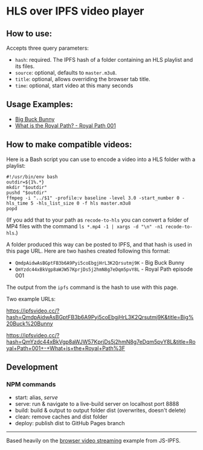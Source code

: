 # HLS over IPFS video player

## How to use:

Accepts three query parameters:

- `hash`: required. The IPFS hash of a folder containing an HLS playlist and its files.
- `source`: optional, defaults to `master.m3u8`.
- `title`: optional, allows overriding the browser tab title.
- `time`: optional, start video at this many seconds

## Usage Examples:

- [Big Buck Bunny](https://ipfsvideo.cc/?hash=QmdpAidwAsBGptFB3b6A9Pyi5coEbgjHrL3K2Qrsutmj9K&title=Big%20Buck%20Bunny)
- [What is the Royal Path? - Royal Path 001](https://ipfsvideo.cc/?hash=QmYzdc44xBkVgp8aWJW57KprjDs5j2hmN8g7eDqm5pvY8L&title=What+is+the+Royal+Path%3F+-+Royal+Path+001)

## How to make compatible videos:

Here is a Bash script you can use to encode a video into a HLS folder with a playlist:

    #!/usr/bin/env bash
    outdir=${1%.*}
    mkdir "$outdir"
    pushd "$outdir"
    ffmpeg -i "../$1" -profile:v baseline -level 3.0 -start_number 0 -hls_time 5 -hls_list_size 0 -f hls master.m3u8
    popd

(If you add that to your path as `recode-to-hls` you can convert a folder of MP4 files with the command `ls *.mp4 -1 | xargs -d "\n" -n1 recode-to-hls`.)

A folder produced this way can be posted to IPFS, and that hash is used in this page URL. Here are two hashes created following this format:

- `QmdpAidwAsBGptFB3b6A9Pyi5coEbgjHrL3K2Qrsutmj9K` - Big Buck Bunny
- `QmYzdc44xBkVgp8aWJW57KprjDs5j2hmN8g7eDqm5pvY8L` - Royal Path episode 001

The output from the `ipfs` command is the hash to use with this page.

Two example URLs:

https://ipfsvideo.cc/?hash=QmdpAidwAsBGptFB3b6A9Pyi5coEbgjHrL3K2Qrsutmj9K&title=Big%20Buck%20Bunny

https://ipfsvideo.cc/?hash=QmYzdc44xBkVgp8aWJW57KprjDs5j2hmN8g7eDqm5pvY8L&title=Royal+Path+001+-+What+is+the+Royal+Path%3F

## Development

### NPM commands

- start: alias, _serve_
- serve: run & navigate to a live-build server on localhost port 8888
- build: build & output to output folder dist (overwrites, doesn't delete)
- clean: remove caches and dist folder
- deploy: publish dist to GitHub Pages branch

---

Based heavily on the [browser video streaming](https://github.com/ipfs-examples/js-ipfs-examples/tree/master/examples/browser-video-streaming) example from JS-IPFS.
